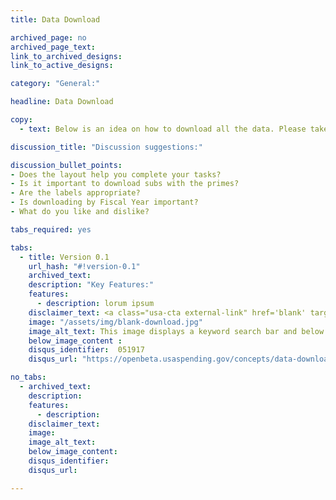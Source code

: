 ```yaml
---
title: Data Download

archived_page: no
archived_page_text:
link_to_archived_designs: 
link_to_active_designs:

category: "General:"

headline: Data Download

copy:
  - text: Below is an idea on how to download all the data. Please take a look and give us your feedback in the discussion section at the bottom of each tab.

discussion_title: "Discussion suggestions:"

discussion_bullet_points:
- Does the layout help you complete your tasks?
- Is it important to download subs with the primes?
- Are the labels appropriate?
- Is downloading by Fiscal Year important? 
- What do you like and dislike?

tabs_required: yes

tabs:
  - title: Version 0.1
    url_hash: "#!version-0.1"
    archived_text:
    description: "Key Features:"
    features:
      - description: lorum ipsum
    disclaimer_text: <a class="usa-cta external-link" href='blank' target="_blank">View an interactive version of the below image</a>
    image: "/assets/img/blank-download.jpg"
    image_alt_text: This image displays a keyword search bar and below a table with Data Preview results. To the far right is a Add/Remove Columns link that opens up Award Characteristic, Award Amount Information, Awardee/Recipient Entity Information, and Agency Information checkboxes at the bottom of the page to select which columns to add and which to remove. 
    below_image_content :
    disqus_identifier:  051917
    disqus_url: "https://openbeta.usaspending.gov/concepts/data-download#!version-0.1"

no_tabs: 
  - archived_text:
    description:
    features:
      - description:
    disclaimer_text:
    image:
    image_alt_text:
    below_image_content:
    disqus_identifier:
    disqus_url:

---
```

